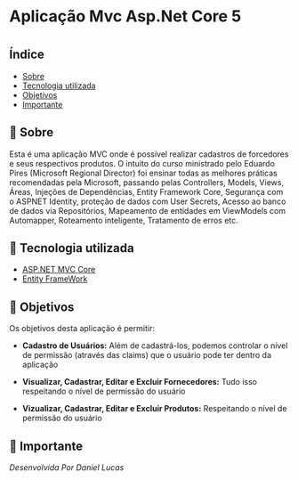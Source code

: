 <h1> Aplicação Mvc Asp.Net Core 5 <h1/>

## Índice

- [Sobre](#-sobre)
- [Tecnologia utilizada](#-tecnologia-utilizada)
- [Objetivos](#-objetivos)
- [Importante](#-importante)

## 🔖 Sobre

Esta é uma aplicação MVC onde é possível realizar cadastros de forcedores e seus respectivos produtos. O intuito do curso ministrado pelo Eduardo Pires (Microsoft Regional Director) foi ensinar todas as melhores práticas recomendadas pela Microsoft, passando pelas Controllers, Models, Views, Áreas, Injeções de Dependências, Entity Framework Core, Segurança com o ASPNET Identity, proteção de dados com User Secrets, Acesso ao banco de dados via Repositórios, Mapeamento de entidades em ViewModels com Automapper, Roteamento inteligente, Tratamento de erros etc.


## 🚀 Tecnologia utilizada

- [ASP.NET MVC Core](https://dotnet.microsoft.com/apps/aspnet)
- [Entity FrameWork](https://docs.microsoft.com/pt-br/ef/core/)

## 🎯 Objetivos

Os objetivos desta aplicação é permitir:

- **Cadastro de Usuários:**
Além de cadastrá-los, podemos controlar o nível de permissão (através das claims) que o usuário pode ter dentro da aplicação

- **Visualizar, Cadastrar, Editar e Excluir Fornecedores:**
Tudo isso respeitando o nível de permissão do usuário

- **Vizualizar, Cadastrar, Editar e Excluir Produtos:**
Respeitando o nível de permissão do usuário

## 📌 Importante


<i>Desenvolvida Por Daniel Lucas
